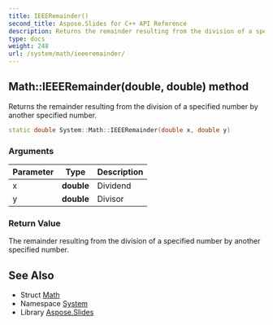 ```yaml
---
title: IEEERemainder()
second_title: Aspose.Slides for C++ API Reference
description: Returns the remainder resulting from the division of a specified number by another specified number.
type: docs
weight: 248
url: /system/math/ieeeremainder/
---
```

## Math::IEEERemainder(double, double) method


Returns the remainder resulting from the division of a specified number by another specified number.

```cpp
static double System::Math::IEEERemainder(double x, double y)
```


### Arguments

| Parameter | Type | Description |
| --- | --- | --- |
| x | **double** | Dividend |
| y | **double** | Divisor |

### Return Value

The remainder resulting from the division of a specified number by another specified number.

## See Also

* Struct [Math](../)
* Namespace [System](../../)
* Library [Aspose.Slides](../../../)